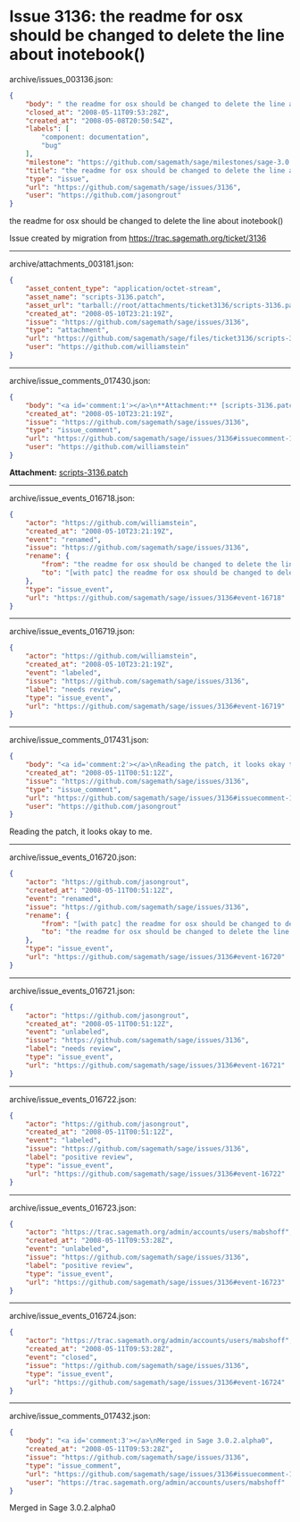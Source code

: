 # Issue 3136: the readme for osx should be changed to delete the line about inotebook()

archive/issues_003136.json:
```json
{
    "body": " the readme for osx should be changed to delete the line about inotebook()\n\nIssue created by migration from https://trac.sagemath.org/ticket/3136\n\n",
    "closed_at": "2008-05-11T09:53:28Z",
    "created_at": "2008-05-08T20:50:54Z",
    "labels": [
        "component: documentation",
        "bug"
    ],
    "milestone": "https://github.com/sagemath/sage/milestones/sage-3.0.2",
    "title": "the readme for osx should be changed to delete the line about inotebook()",
    "type": "issue",
    "url": "https://github.com/sagemath/sage/issues/3136",
    "user": "https://github.com/jasongrout"
}
```
 the readme for osx should be changed to delete the line about inotebook()

Issue created by migration from https://trac.sagemath.org/ticket/3136





---

archive/attachments_003181.json:
```json
{
    "asset_content_type": "application/octet-stream",
    "asset_name": "scripts-3136.patch",
    "asset_url": "tarball://root/attachments/ticket3136/scripts-3136.patch",
    "created_at": "2008-05-10T23:21:19Z",
    "issue": "https://github.com/sagemath/sage/issues/3136",
    "type": "attachment",
    "url": "https://github.com/sagemath/sage/files/ticket3136/scripts-3136.patch",
    "user": "https://github.com/williamstein"
}
```



---

archive/issue_comments_017430.json:
```json
{
    "body": "<a id='comment:1'></a>\n**Attachment:** [scripts-3136.patch](https://github.com/sagemath/sage/files/ticket3136/scripts-3136.patch)",
    "created_at": "2008-05-10T23:21:19Z",
    "issue": "https://github.com/sagemath/sage/issues/3136",
    "type": "issue_comment",
    "url": "https://github.com/sagemath/sage/issues/3136#issuecomment-17430",
    "user": "https://github.com/williamstein"
}
```

<a id='comment:1'></a>
**Attachment:** [scripts-3136.patch](https://github.com/sagemath/sage/files/ticket3136/scripts-3136.patch)



---

archive/issue_events_016718.json:
```json
{
    "actor": "https://github.com/williamstein",
    "created_at": "2008-05-10T23:21:19Z",
    "event": "renamed",
    "issue": "https://github.com/sagemath/sage/issues/3136",
    "rename": {
        "from": "the readme for osx should be changed to delete the line about inotebook()",
        "to": "[with patc] the readme for osx should be changed to delete the line about inotebook()"
    },
    "type": "issue_event",
    "url": "https://github.com/sagemath/sage/issues/3136#event-16718"
}
```



---

archive/issue_events_016719.json:
```json
{
    "actor": "https://github.com/williamstein",
    "created_at": "2008-05-10T23:21:19Z",
    "event": "labeled",
    "issue": "https://github.com/sagemath/sage/issues/3136",
    "label": "needs review",
    "type": "issue_event",
    "url": "https://github.com/sagemath/sage/issues/3136#event-16719"
}
```



---

archive/issue_comments_017431.json:
```json
{
    "body": "<a id='comment:2'></a>\nReading the patch, it looks okay to me.",
    "created_at": "2008-05-11T00:51:12Z",
    "issue": "https://github.com/sagemath/sage/issues/3136",
    "type": "issue_comment",
    "url": "https://github.com/sagemath/sage/issues/3136#issuecomment-17431",
    "user": "https://github.com/jasongrout"
}
```

<a id='comment:2'></a>
Reading the patch, it looks okay to me.



---

archive/issue_events_016720.json:
```json
{
    "actor": "https://github.com/jasongrout",
    "created_at": "2008-05-11T00:51:12Z",
    "event": "renamed",
    "issue": "https://github.com/sagemath/sage/issues/3136",
    "rename": {
        "from": "[with patc] the readme for osx should be changed to delete the line about inotebook()",
        "to": "the readme for osx should be changed to delete the line about inotebook()"
    },
    "type": "issue_event",
    "url": "https://github.com/sagemath/sage/issues/3136#event-16720"
}
```



---

archive/issue_events_016721.json:
```json
{
    "actor": "https://github.com/jasongrout",
    "created_at": "2008-05-11T00:51:12Z",
    "event": "unlabeled",
    "issue": "https://github.com/sagemath/sage/issues/3136",
    "label": "needs review",
    "type": "issue_event",
    "url": "https://github.com/sagemath/sage/issues/3136#event-16721"
}
```



---

archive/issue_events_016722.json:
```json
{
    "actor": "https://github.com/jasongrout",
    "created_at": "2008-05-11T00:51:12Z",
    "event": "labeled",
    "issue": "https://github.com/sagemath/sage/issues/3136",
    "label": "positive review",
    "type": "issue_event",
    "url": "https://github.com/sagemath/sage/issues/3136#event-16722"
}
```



---

archive/issue_events_016723.json:
```json
{
    "actor": "https://trac.sagemath.org/admin/accounts/users/mabshoff",
    "created_at": "2008-05-11T09:53:28Z",
    "event": "unlabeled",
    "issue": "https://github.com/sagemath/sage/issues/3136",
    "label": "positive review",
    "type": "issue_event",
    "url": "https://github.com/sagemath/sage/issues/3136#event-16723"
}
```



---

archive/issue_events_016724.json:
```json
{
    "actor": "https://trac.sagemath.org/admin/accounts/users/mabshoff",
    "created_at": "2008-05-11T09:53:28Z",
    "event": "closed",
    "issue": "https://github.com/sagemath/sage/issues/3136",
    "type": "issue_event",
    "url": "https://github.com/sagemath/sage/issues/3136#event-16724"
}
```



---

archive/issue_comments_017432.json:
```json
{
    "body": "<a id='comment:3'></a>\nMerged in Sage 3.0.2.alpha0",
    "created_at": "2008-05-11T09:53:28Z",
    "issue": "https://github.com/sagemath/sage/issues/3136",
    "type": "issue_comment",
    "url": "https://github.com/sagemath/sage/issues/3136#issuecomment-17432",
    "user": "https://trac.sagemath.org/admin/accounts/users/mabshoff"
}
```

<a id='comment:3'></a>
Merged in Sage 3.0.2.alpha0
